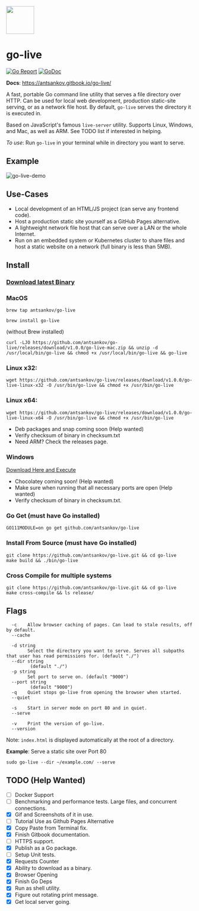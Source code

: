 <img src="https://user-images.githubusercontent.com/2533512/94706954-16a92800-0300-11eb-97a1-3524d22d7c6d.png" width="75" height="75">

# go-live
[![Go Report](https://goreportcard.com/badge/github.com/antsankov/go-live)](https://goreportcard.com/report/github.com/antsankov/go-live) [![GoDoc](https://godoc.org/github.com/antsankov/go-live?status.svg)](https://pkg.go.dev/github.com/antsankov/go-live/)

**Docs**: https://antsankov.gitbook.io/go-live/

A fast, portable Go command line utility that serves a file directory over HTTP. Can be used for local web development, production static-site serving, or as a network file host. By default, `go-live` serves the directory it is executed in.

Based on JavaScript's famous `live-server` utility. Supports Linux, Windows, and Mac, as well as ARM. See TODO list if interested in helping.

*To use*: Run `go-live` in your terminal while in directory you want to serve.

## Example

![go-live-demo](https://user-images.githubusercontent.com/2533512/94636832-5554c900-0293-11eb-8aea-585f8d007fab.gif)

## Use-Cases
* Local development of an HTML/JS project (can serve any frontend code).
* Host a production static site yourself as a GitHub Pages alternative.
* A lightweight network file host that can serve over a LAN or the whole Internet.
* Run on an embedded system or Kubernetes cluster to share files and host a static website on a network (full binary is less than 5MB). 

## Install

### [Download latest Binary](https://github.com/antsankov/go-live/releases)

### MacOS

`brew tap antsankov/go-live`

`brew install go-live` 

(without Brew installed)

`curl -LJO https://github.com/antsankov/go-live/releases/download/v1.0.0/go-live-mac.zip && unzip -d /usr/local/bin/go-live && chmod +x /usr/local/bin/go-live && go-live`

### Linux x32:
`wget https://github.com/antsankov/go-live/releases/download/v1.0.0/go-live-linux-x32 -O /usr/bin/go-live && chmod +x /usr/bin/go-live`

### Linux x64:
`wget https://github.com/antsankov/go-live/releases/download/v1.0.0/go-live-linux-x64 -O /usr/bin/go-live && chmod +x /usr/bin/go-live`

- Deb packages and snap coming soon (Help wanted)
- Verify checksum of binary in checksum.txt
- Need ARM? Check the releases page.

### Windows

[Download Here and Execute](https://github.com/antsankov/go-live/releases/tag/v1.0.0)

- Chocolatey coming soon! (Help wanted)
- Make sure when running that all necessary ports are open (Help wanted)
- Verify checksum of binary in checksum.txt.

### Go Get (must have Go installed)
`GO111MODULE=on go get github.com/antsankov/go-live`

### Install From Source (must have Go installed)
```
git clone https://github.com/antsankov/go-live.git && cd go-live
make build && ./bin/go-live
```
### Cross Compile for multiple systems
```
git clone https://github.com/antsankov/go-live.git && cd go-live
make cross-compile && ls release/
```


## Flags
```
  -c	Allow browser caching of pages. Can lead to stale results, off by default.
  --cache

  -d string
    	Select the directory you want to serve. Serves all subpaths that user has read permissions for. (default "./")
  --dir string
    	 (default "./")
  -p string
    	Set port to serve on. (default "9000")
  --port string
    	 (default "9000")
  -q	Quiet stops go-live from opening the browser when started.
  --quiet

  -s	Start in server mode on port 80 and in quiet.
  --serve

  -v	Print the version of go-live.
  --version
```

Note: `index.html` is displayed automatically at the root of a directory.

**Example**: Serve a static site over Port 80

`sudo go-live --dir ~/example.com/ --serve`

## TODO (Help Wanted)
- [ ] Docker Support
- [ ] Benchmarking and performance tests. Large files, and concurrent connections.
- [x] Gif and Screenshots of it in use. 
- [ ] Tutorial Use as Github Pages Alternative
- [X] Copy Paste from Terminal fix.
- [x] Finish Gitbook documentation. 
- [ ] HTTPS support.
- [x] Publish as a Go package.
- [ ] Setup Unit tests.
- [x] Requests Counter
- [x] Ability to download as a binary.
- [x] Browser Opening
- [x] Finish Go Deps
- [x] Run as shell utility.
- [x] Figure out rotating print message.
- [x] Get local server going.